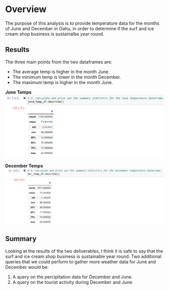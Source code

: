 # Overview

The purpose of this analysis is to provide temperature data for the months of June and December in Oahu, in order to determine if the surf and ice cream shop business is sustainalbe year round.

## Results

The three main points from the two dataframes are:

* The average temp is higher in the month June.
* The minimum temp is lower in the month December.
* The maximum temp is higher in the month June.

**June Temps**
![This is an imgae](https://github.com/kellyd7/surfs_up/blob/main/June_Temps.png)

**December Temps**
![This is an imgae](https://github.com/kellyd7/surfs_up/blob/main/December_Temps.png)

## Summary

Looking at the results of the two deliverables, I think it is safe to say that the surf and ice cream shop business is sustainable year round. Two additional queries that we could perform to gather more weather data for June and December would be:

1. A query on the percipitation data for December and June.
2. A query on the tourist activity during December and June.
